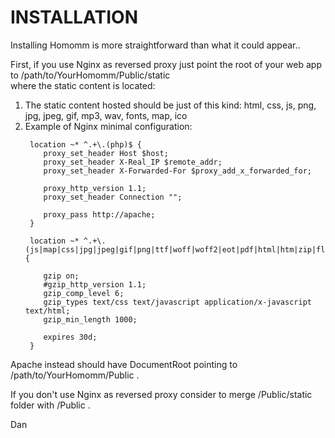 # INSTALLATION
   
  Installing Homomm is more straightforward than what it could appear..   
  
  First, if you use Nginx as reversed proxy just point the root of your web app to /path/to/YourHomomm/Public/static   
  where the static content is located:
  
  <ol>  
  <li>The static content hosted should be just of this kind: html, css, js, png, jpg, jpeg, gif, mp3, wav, fonts, map, ico</li>   
  <li>Example of Nginx minimal configuration:
      
      
      
     location ~* ^.+\.(php)$ {     
        proxy_set_header Host $host;     
        proxy_set_header X-Real_IP $remote_addr;     
        proxy_set_header X-Forwarded-For $proxy_add_x_forwarded_for;    
       
        proxy_http_version 1.1;     
        proxy_set_header Connection "";     
      
        proxy_pass http://apache;        
     }
        
     location ~* ^.+\.(js|map|css|jpg|jpeg|gif|png|ttf|woff|woff2|eot|pdf|html|htm|zip|flv|swf|ico|xml|txt|wav|mp3)$ {
     
        gzip on;
        #gzip_http_version 1.1;
        gzip_comp_level 6;
        gzip_types text/css text/javascript application/x-javascript text/html;
        gzip_min_length 1000;

        expires 30d;
     }
  </li>
  </ol>  
  
  Apache instead should have DocumentRoot pointing to /path/to/YourHomomm/Public .   
  
  If you don't use Nginx as reversed proxy consider to merge /Public/static folder with /Public .   
  
  Dan
